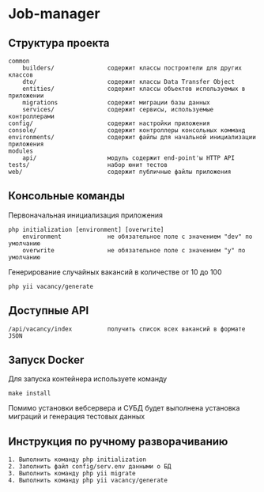 Job-manager
======================

Структура проекта
-------------------

```
common
    builders/               содержит классы построители для других классов
    dto/                    содержит классы Data Transfer Object
    entities/               содержит классы объектов используемых в приложении
    migrations              содержит миграции базы данных
    services/               содержит сервисы, используемые контроллерами
config/                     содержит настройки приложения
console/                    содержит контроллеры консольных комманд
environments/               содержит файлы для начальной инициализации приложения
modules
    api/                    модуль содержит end-point'ы HTTP API
tests/                      набор юнит тестов
web/                        содержит публичные файлы приложения
```

Консольные команды
-------------------

Первоначальная инициализация приложения
```
php initialization [environment] [overwrite]
    environment             не обязательное поле с значением "dev" по умолчанию
    overwrite               не обязательное поле с значением "y" по умолчанию
```

Генерирование случайных вакансий в количестве от 10 до 100
```
php yii vacancy/generate
```

Доступные API
-------------------

```
/api/vacancy/index          получить список всех вакансий в формате JSON
```

Запуск Docker
-------------------

Для запуска контейнера используете команду
```
make install
```
Помимо установки вебсервера и СУБД будет выполнена установка миграций и генерация тестовых данных

Инструкция по ручному разворачиванию
-------------------

```
1. Выполнить команду php initialization
2. Заполнить файл config/serv.env данными о БД
3. Выполнить команду php yii migrate
4. Выполнить команду php yii vacancy/generate
```